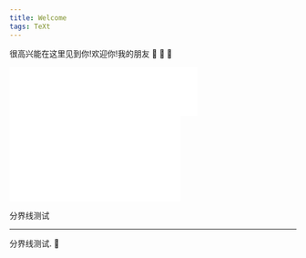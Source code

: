 ```yaml
---
title: Welcome
tags: TeXt
---
```


很高兴能在这里见到你!欢迎你!我的朋友 :ghost: :ghost: :ghost:

<iframe frameborder="no" border="0" marginwidth="0" marginheight="0" width=330 height=86 src="//music.163.com/outchain/player?type=2&id=393685&auto=1&height=66"></iframe>
<iframe src="//player.bilibili.com/player.html?aid=76877449&cid=131491286&page=1" scrolling="no" border="0" frameborder="no" framespacing="0" allowfullscreen="true"> </iframe>



分界线测试

<!--more-->

---

分界线测试. :star2:
